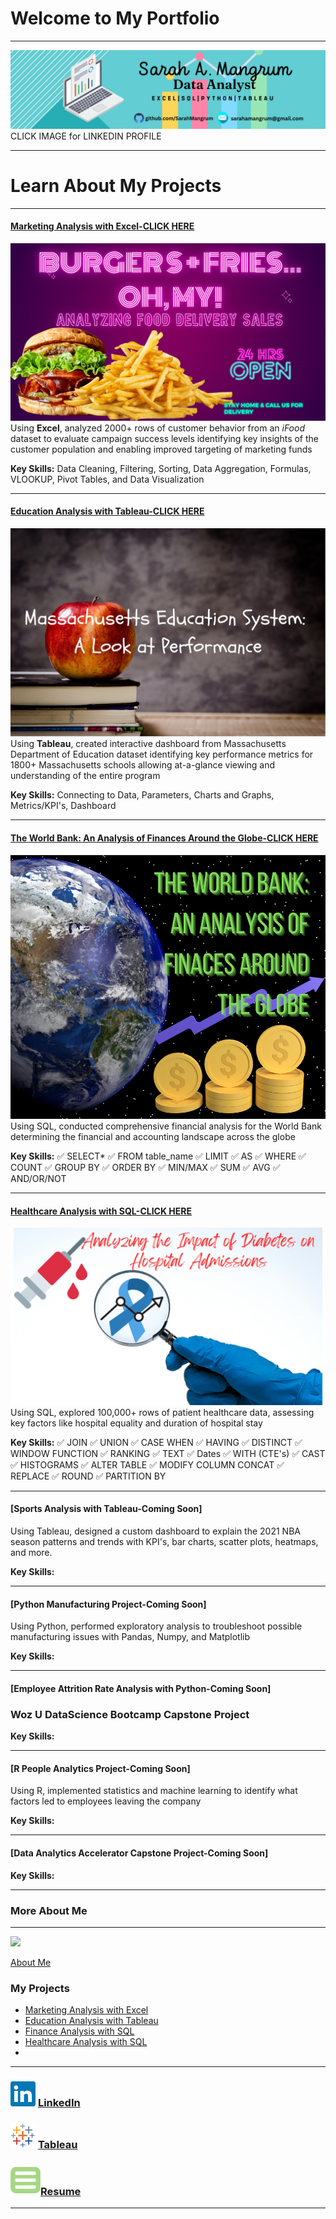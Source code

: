 # Welcome to My Portfolio
---
[<img src="images/linkedinbanner.png?raw=true"/>](https://www.linkedin.com/in/sarahamangrum/)
CLICK IMAGE for LINKEDIN PROFILE

---


# Learn About My Projects


---

#### [Marketing Analysis with Excel-CLICK HERE](https://www.linkedin.com/pulse/burgers-friesoh-my-look-food-delivery-sales-sarah-mangrum/)
[<img src="images/DoorDash.png?raw=true"/>](https://www.linkedin.com/pulse/burgers-friesoh-my-look-food-delivery-sales-sarah-mangrum/)
Using **Excel**, analyzed 2000+ rows of customer behavior from an *iFood* dataset to evaluate campaign success levels identifying key insights of the customer population and enabling improved targeting of marketing funds

**Key Skills:**  Data Cleaning, Filtering, Sorting, Data Aggregation, Formulas, VLOOKUP, Pivot Tables, and Data Visualization


---

#### [Education Analysis with Tableau-CLICK HERE](https://www.linkedin.com/pulse/massachusetts-education-system-review-sarah-mangrum/)
[<img src="images/Schoolbell.png?raw=true"/>](https://www.linkedin.com/pulse/massachusetts-education-system-review-sarah-mangrum/)
Using **Tableau**, created interactive dashboard from Massachusetts Department of Education dataset identifying key performance metrics for 1800+ Massachusetts schools allowing at-a-glance viewing and understanding of the entire program 

**Key Skills:**  Connecting to Data, Parameters, Charts and Graphs, Metrics/KPI's, Dashboard


---

#### [The World Bank: An Analysis of Finances Around the Globe-CLICK HERE](/SQL_banking.md)

[<img src="images/Earth Hour (Facebook Post).png?raw=true"/>](https://github.com/SarahMangrum/SarahMangrum.GitHub.io/blob/master/SQL_banking.md)
Using SQL, conducted comprehensive financial analysis for the World Bank determining the financial and accounting landscape across the globe 

**Key Skills:** ✅ SELECT* ✅ FROM table_name ✅ LIMIT ✅ AS ✅ WHERE ✅ COUNT ✅ GROUP BY ✅ ORDER BY ✅ MIN/MAX ✅ SUM ✅ AVG ✅ AND/OR/NOT

---

#### [Healthcare Analysis with SQL-CLICK HERE](https://www.linkedin.com/pulse/analyzing-impact-diabetes-hospital-admissions-sarah-mangrum-bmkzc/)
[<img src="images/HealthcareSQL.png?raw=true"/>](https://www.linkedin.com/pulse/analyzing-impact-diabetes-hospital-admissions-sarah-mangrum-bmkzc/)
Using SQL, explored 100,000+ rows of patient healthcare data, assessing key factors like hospital equality and duration of hospital stay

**Key Skills:** ✅ JOIN ✅ UNION ✅ CASE WHEN ✅ HAVING ✅ DISTINCT ✅ WINDOW FUNCTION ✅ RANKING ✅ TEXT ✅ Dates ✅ WITH (CTE's)  ✅ CAST  ✅ HISTOGRAMS  ✅ ALTER TABLE ✅ MODIFY COLUMN CONCAT ✅ REPLACE ✅ ROUND ✅ PARTITION BY

---

#### [Sports Analysis with Tableau-Coming Soon]
Using Tableau, designed a custom dashboard to explain the 2021 NBA season patterns and trends with KPI's, bar charts, scatter plots, heatmaps, and more.

**Key Skills:**


---
#### [Python Manufacturing Project-Coming Soon]
Using Python, performed exploratory analysis to troubleshoot possible manufacturing issues with Pandas, Numpy, and Matplotlib

**Key Skills:**

---
#### [Employee Attrition Rate Analysis with Python-Coming Soon]
### Woz U DataScience Bootcamp Capstone Project

**Key Skills:**


---
#### [R People Analytics Project-Coming Soon]
Using R, implemented statistics and machine learning to identify what factors led to employees leaving the company

**Key Skills:**


---
#### [Data Analytics Accelerator Capstone Project-Coming Soon]

**Key Skills:**


---

### More About Me 
---

[<img src="images/AboutMeCollage.png?raw=true"/>](/AboutMe.md)

[About Me](/AboutMe.md)

### My Projects

- [Marketing Analysis with Excel](https://www.linkedin.com/pulse/burgers-friesoh-my-look-food-delivery-sales-sarah-mangrum/)
- [Education Analysis with Tableau](https://www.linkedin.com/pulse/massachusetts-education-system-review-sarah-mangrum/)
- [Finance Analysis with SQL](/SQL_banking.md)
- [Healthcare Analysis with SQL](https://www.linkedin.com/pulse/analyzing-impact-diabetes-hospital-admissions-sarah-mangrum-bmkzc/)
- 

---

### [<img src="images/linkedin_icon.png?raw=true"/>](https://www.linkedin.com/in/sarahamangrum/) [LinkedIn](https://www.linkedin.com/in/sarahamangrum/)
### [<img src="images/tableau_icon.png?raw=true"/>](https://public.tableau.com/app/profile/sarah.mangrum) [Tableau](https://public.tableau.com/app/profile/sarah.mangrum)
### [<img src="images/resume_icon2.png?raw=true"/>](/files/Sarah_Mangrum_Master_Resume.docx)[Resume](/files/Sarah_Mangrum_Master_Resume.docx)

---


